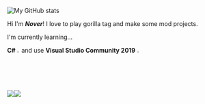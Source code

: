 ![My GitHub stats](https://github-readme-stats.vercel.app/api?username=novervr&hide=stars,prs,contribs,issues&theme=blue-green)


Hi I'm ***Nover***! I love to play gorilla tag and make some mod projects. 

I'm currently learning...

**C#** <img src="![image](https://user-images.githubusercontent.com/109939195/234411443-96eeb719-23d2-4cc0-8bfa-63e013eaebb6.png)" style="width:2%;" />and use **Visual Studio Community 2019** <img src="https://upload.wikimedia.org/wikipedia/commons/thumb/a/a7/React-icon.svg/330px-React-icon.svg.png" style="width:2%;" />

[<img src ="https://img.shields.io/badge/Github-%22.svg?style=flat-square&logo=&logoColor=white%22">](https://github.com/pixthehe)[<img src ="https://img.shields.io/badge/Website-blue?style=flat-square&logo=&logoColor=white%22"> ](https://devinlittle.net)

